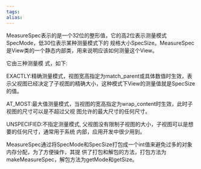 ```yaml
---
tags: 
alias:
---
```

MeasureSpec表示的是一个32位的整形值，它的高2位表示测量模式SpecMode，低30位表示某种测量模式下的 规格大小SpecSize。MeasureSpec是View类的一个静态内部类，用来说明应该如何测量这个View。

它由三种测量模 式，如下:

EXACTLY:精确测量模式，视图宽高指定为match_parent或具体数值时生效，表示父视图已经决定了子视图的精确大小，这种模式下View的测量值就是SpecSize的值。

AT_MOST:最大值测量模式，当视图的宽高指定为wrap_content时生效，此时子视图的尺寸可以是不超过父视 图允许的最大尺寸的任何尺寸。

UNSPECIFIED:不指定测量模式, 父视图没有限制子视图的大小，子视图可以是想要的任何尺寸，通常用于系统 内部，应用开发中很少用到。

MeasureSpec通过将SpecMode和SpecSize打包成一个int值来避免过多的对象内存分配，为了方便操作，其提 供了打包和解包的方法，打包方法为makeMeasureSpec，解包方法为getMode和getSize。